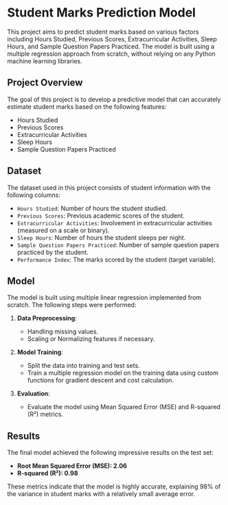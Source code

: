 # Student Marks Prediction Model

This project aims to predict student marks based on various factors including Hours Studied, Previous Scores, Extracurricular Activities, Sleep Hours, and Sample Question Papers Practiced. The model is built using a multiple regression approach from scratch, without relying on any Python machine learning libraries.

## Project Overview

The goal of this project is to develop a predictive model that can accurately estimate student marks based on the following features:

- Hours Studied
- Previous Scores
- Extracurricular Activities
- Sleep Hours
- Sample Question Papers Practiced

## Dataset

The dataset used in this project consists of student information with the following columns:

- `Hours Studied`: Number of hours the student studied.
- `Previous Scores`: Previous academic scores of the student.
- `Extracurricular Activities`: Involvement in extracurricular activities (measured on a scale or binary).
- `Sleep Hours`: Number of hours the student sleeps per night.
- `Sample Question Papers Practiced`: Number of sample question papers practiced by the student.
- `Performance Index`: The marks scored by the student (target variable).

## Model

The model is built using multiple linear regression implemented from scratch. The following steps were performed:

1. **Data Preprocessing**:

   - Handling missing values.
   - Scaling or Normalizing features if necessary.

2. **Model Training**:

   - Split the data into training and test sets.
   - Train a multiple regression model on the training data using custom functions for gradient descent and cost calculation.

3. **Evaluation**:
   - Evaluate the model using Mean Squared Error (MSE) and R-squared (R²) metrics.

## Results

The final model achieved the following impressive results on the test set:

- **Root Mean Squared Error (MSE): 2.06**
- **R-squared (R²): 0.98**

These metrics indicate that the model is highly accurate, explaining 98% of the variance in student marks with a relatively small average error.
